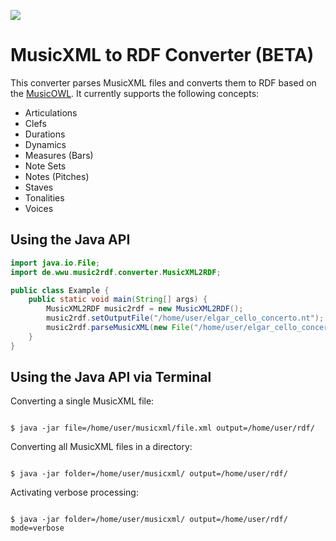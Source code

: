 [![](https://www.nebenbei-studieren.de/wp-content/uploads/2015/11/uni_muenster_logo.jpg ) ](https://www.uni-muenster.de/de/)

# MusicXML to RDF Converter (BETA)

This converter parses MusicXML files and converts them to RDF based on the [MusicOWL](http://linkeddata.uni-muenster.de/ontology/musicscore/mso.owl). It currently supports the following concepts:

 
 * Articulations
 * Clefs
 * Durations
 * Dynamics
 * Measures (Bars)
 * Note Sets
 * Notes (Pitches)
 * Staves
 * Tonalities 
 * Voices

## Using the Java API

```java
import java.io.File;
import de.wwu.music2rdf.converter.MusicXML2RDF;

public class Example {
	public static void main(String[] args) {
		MusicXML2RDF music2rdf = new MusicXML2RDF();
		music2rdf.setOutputFile("/home/user/elgar_cello_concerto.nt");
		music2rdf.parseMusicXML(new File("/home/user/elgar_cello_concerto.xml"));
	}
}
```

## Using the Java API via Terminal
Converting a single MusicXML file:

```shell

$ java -jar file=/home/user/musicxml/file.xml output=/home/user/rdf/

```

Converting all MusicXML files in a directory:

```shell

$ java -jar folder=/home/user/musicxml/ output=/home/user/rdf/

```

Activating verbose processing:

```shell

$ java -jar folder=/home/user/musicxml/ output=/home/user/rdf/ mode=verbose

```

